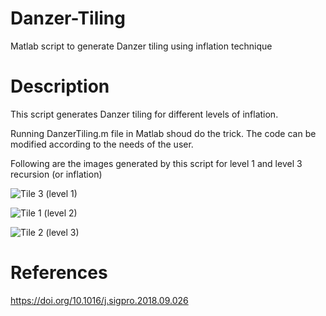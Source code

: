 # Danzer-Tiling
Matlab script to generate Danzer tiling using inflation technique 

# Description
This script generates Danzer tiling for different levels of inflation. 

Running DanzerTiling.m file in Matlab shoud do the trick. The code can be modified according to the needs of the user.

Following are the images generated by this script for level 1 and level 3 recursion (or inflation)

![Tile 3 (level 1)](https://user-images.githubusercontent.com/6859460/130555809-fa96bafc-eb9c-4779-a1a7-d24e67ea6bfd.png)

![Tile 1 (level 2)](https://user-images.githubusercontent.com/6859460/130555829-8b3b4539-bfc5-4589-a6c6-3ec845389fea.png)

![Tile 2 (level 3)](https://user-images.githubusercontent.com/6859460/130556088-3b79341e-598d-49e2-b81f-b86abe6d61e9.png)

# References
https://doi.org/10.1016/j.sigpro.2018.09.026
